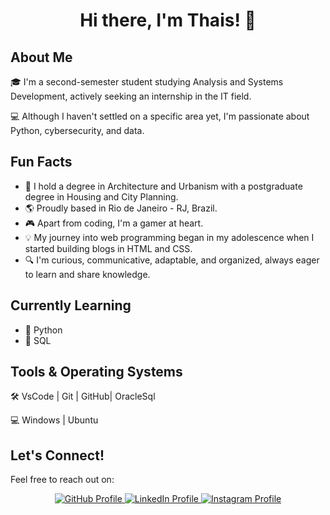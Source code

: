 <!-- Header -->
<h1 align="center">Hi there, I'm Thais! 👋</h1>

<!-- About Me Section -->
<h2>About Me</h2>
<p>🎓 I'm a second-semester student studying Analysis and Systems Development, actively seeking an internship in the IT field.</p>
<p>💻 Although I haven't settled on a specific area yet, I'm passionate about Python, cybersecurity, and data.</p>

<!-- Fun Facts Section -->
<h2>Fun Facts</h2>
<ul>
  <li>🏢 I hold a degree in Architecture and Urbanism with a postgraduate degree in Housing and City Planning.</li>
  <li>🌎 Proudly based in Rio de Janeiro - RJ, Brazil.</li>
  <li>🎮 Apart from coding, I'm a gamer at heart.</li>
  <li>💡 My journey into web programming began in my adolescence when I started building blogs in HTML and CSS.</li>
  <li>🔍 I'm curious, communicative, adaptable, and organized, always eager to learn and share knowledge.</li>
</ul>

<!-- Currently Learning Section -->
<h2>Currently Learning</h2>
<ul>
  <li>🐍 Python</li>
  <li>💾 SQL</li>
</ul>

<!-- Tools & OS Section -->
<h2>Tools & Operating Systems</h2>
<p>🛠️ VsCode | Git | GitHub| OracleSql </p>
<p>💻 Windows | Ubuntu</p>

<!-- Let's Connect Section -->
<h2>Let's Connect!</h2>
<p>Feel free to reach out on:</p>
<div align="center">
  <a href="https://github.com/thaissantanna">
    <img src="https://img.shields.io/badge/GitHub-Profile-informational?style=flat&logo=github&logoColor=white&color=2bbc8a" alt="GitHub Profile">
  </a>
  <a href="https://www.linkedin.com/in/thaissantanna/">
    <img src="https://img.shields.io/badge/LinkedIn-Profile-informational?style=flat&logo=linkedin&logoColor=white&color=0A66C2" alt="LinkedIn Profile">
  </a>
  <a href="https://www.instagram.com/athaissantanna/">
    <img src="https://img.shields.io/badge/Instagram-Profile-informational?style=flat&logo=instagram&logoColor=white&color=E4405F" alt="Instagram Profile">
  </a>
</div>

